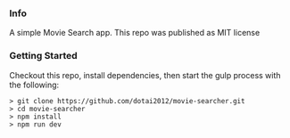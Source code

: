 ### Info

A simple Movie Search app. This repo was published as MIT license

### Getting Started

Checkout this repo, install dependencies, then start the gulp process with the following:

```
> git clone https://github.com/dotai2012/movie-searcher.git
> cd movie-searcher
> npm install
> npm run dev
```